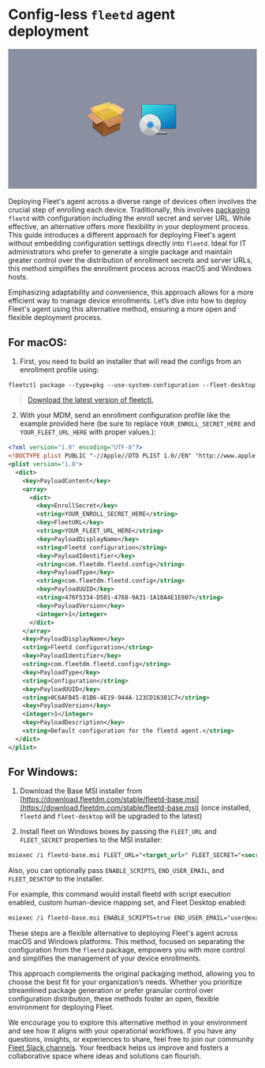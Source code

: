 # Config-less `fleetd` agent deployment

![Config-less `fleetd` agent deployment](../website/assets/images/articles/config-less-fleetd-agent-deployment-1600x900@2x.png)

Deploying Fleet's agent across a diverse range of devices often involves the crucial step of enrolling each device. Traditionally, this involves [packaging](https://fleetdm.com/docs/using-fleet/fleetd#packaging)  `fleetd` with configuration including the enroll secret and server URL. While effective, an alternative offers more flexibility in your deployment process. This guide introduces a different approach for deploying Fleet's agent without embedding configuration settings directly into `fleetd`. Ideal for IT administrators who prefer to generate a single package and maintain greater control over the distribution of enrollment secrets and server URLs, this method simplifies the enrollment process across macOS and Windows hosts.

Emphasizing adaptability and convenience, this approach allows for a more efficient way to manage device enrollments. Let’s dive into how to deploy Fleet's agent using this alternative method, ensuring a more open and flexible deployment process.


## For macOS:

1. First, you need to build an installer that will read the configs from an enrollment profile using:


```
fleetctl package --type=pkg --use-system-configuration --fleet-desktop
```


> [Download the latest version of fleetctl.](https://github.com/fleetdm/fleet/releases/latest)

2. With your MDM, send an enrollment configuration profile like the example provided here (be sure to replace `YOUR_ENROLL_SECRET_HERE` and `YOUR_FLEET_URL_HERE` with proper values.):

```xml
<?xml version="1.0" encoding="UTF-8"?>
<!DOCTYPE plist PUBLIC "-//Apple//DTD PLIST 1.0//EN" "http://www.apple.com/DTDs/PropertyList-1.0.dtd">
<plist version="1.0">
  <dict>
    <key>PayloadContent</key>
    <array>
      <dict>
        <key>EnrollSecret</key>
        <string>YOUR_ENROLL_SECRET_HERE</string>
        <key>FleetURL</key>
        <string>YOUR_FLEET_URL_HERE</string>
        <key>PayloadDisplayName</key>
        <string>Fleetd configuration</string>
        <key>PayloadIdentifier</key>
        <string>com.fleetdm.fleetd.config</string>
        <key>PayloadType</key>
        <string>com.fleetdm.fleetd.config</string>
        <key>PayloadUUID</key>
        <string>476F5334-D501-4768-9A31-1A18A4E1E807</string>
        <key>PayloadVersion</key>
        <integer>1</integer>
      </dict>
    </array>
    <key>PayloadDisplayName</key>
    <string>Fleetd configuration</string>
    <key>PayloadIdentifier</key>
    <string>com.fleetdm.fleetd.config</string>
    <key>PayloadType</key>
    <string>Configuration</string>
    <key>PayloadUUID</key>
    <string>0C6AFB45-01B6-4E19-944A-123CD16381C7</string>
    <key>PayloadVersion</key>
    <integer>1</integer>
    <key>PayloadDescription</key>
    <string>Default configuration for the fleetd agent.</string>
  </dict>
</plist>
```


## For Windows:

1. Download the Base MSI installer from [https://download.fleetdm.com/stable/fleetd-base.msi](https://download.fleetdm.com/stable/fleetd-base.msi) (once installed, `fleetd` and `fleet-desktop` will be upgraded to the latest)

2. Install fleet on Windows boxes by passing the `FLEET_URL` and `FLEET_SECRET` properties to the MSI installer:

```xml
msiexec /i fleetd-base.msi FLEET_URL="<target_url>" FLEET_SECRET="<secret_to_use>"
```

Also, you can optionally pass `ENABLE_SCRIPTS`, `END_USER_EMAIL`, and `FLEET_DESKTOP` to the installer.

For example, this command would install fleetd with script execution enabled, custom human-device mapping set, and Fleet Desktop enabled:

```xml
msiexec /i fleetd-base.msi ENABLE_SCRIPTS=true END_USER_EMAIL="user@example.com" FLEET_DESKTOP=true FLEET_URL="<target_url>" FLEET_SECRET="<secret_to_use>"
```

These steps are a flexible alternative to deploying Fleet's agent across macOS and Windows platforms. This method, focused on separating the configuration from the `fleetd` package, empowers you with more control and simplifies the management of your device enrollments.

This approach complements the original packaging method, allowing you to choose the best fit for your organization’s needs. Whether you prioritize streamlined package generation or prefer granular control over configuration distribution, these methods foster an open, flexible environment for deploying Fleet.

We encourage you to explore this alternative method in your environment and see how it aligns with your operational workflows. If you have any questions, insights, or experiences to share, feel free to join our community [Fleet Slack channels](https://fleetdm.com/support). Your feedback helps us improve and fosters a collaborative space where ideas and solutions can flourish.


<meta name="articleTitle" value="Config-less fleetd agent deployment">
<meta name="authorFullName" value="Noah Talerman">
<meta name="authorGitHubUsername" value="noahtalerman">
<meta name="category" value="guides">
<meta name="publishedOn" value="2024-01-31">
<meta name="articleImageUrl" value="../website/assets/images/articles/config-less-fleetd-agent-deployment-1600x900@2x.png">
<meta name="description" value="Config-less `fleetd` agent deployment">
